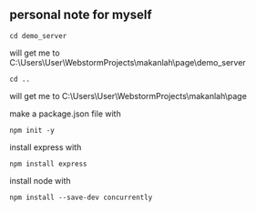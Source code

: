 ## personal note for myself

```angular2html
cd demo_server
```
will get me to C:\Users\User\WebstormProjects\makanlah\page\demo_server

```angular2html
cd ..
```
will get me to C:\Users\User\WebstormProjects\makanlah\page

make a package.json file with 
```angular2html
npm init -y
```

install express with 
```angular2html
npm install express
```

install node with
```angular2html
npm install --save-dev concurrently
```